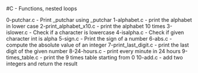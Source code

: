 #C - Functions, nested loops

0-putchar.c - Print _putchar using _putchar
1-alphabet.c - print the alphabet in lower case
2-print_alphabet_x10.c - print the alphabet 10 times
3-islower.c - Check if a character is lowercase
4-isalpha.c - Check if given character int is alpha
5-sign.c - Print the sign of a number
6-abs.c - compute the absolute value of an integer
7-print_last_digit.c - print the last digit of the given number
8-24-hours.c - print every minute in 24 hours
9-times_table.c - print the 9 times table starting from 0
10-add.c - add two integers and return the result
